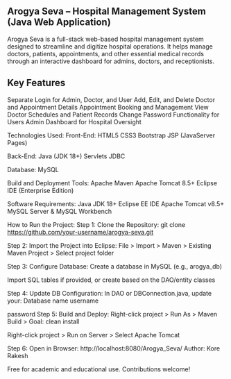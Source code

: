 ## Arogya Seva – Hospital Management System (Java Web Application)
Arogya Seva is a full-stack web-based hospital management system designed to streamline and digitize hospital operations. It helps manage doctors, patients, appointments, and other essential medical records through an interactive dashboard for admins, doctors, and receptionists.
## Key Features
Separate Login for Admin, Doctor, and User
Add, Edit, and Delete Doctor and Appointment Details
Appointment Booking and Management
View Doctor Schedules and Patient Records
Change Password Functionality for Users
Admin Dashboard for Hospital Oversight

Technologies Used:
Front-End:
HTML5
CSS3
Bootstrap
JSP (JavaServer Pages)

Back-End:
Java (JDK 18+)
Servlets
JDBC

Database:
MySQL

Build and Deployment Tools:
Apache Maven
Apache Tomcat 8.5+
Eclipse IDE (Enterprise Edition)

Software Requirements:
Java JDK 18+
Eclipse EE IDE
Apache Tomcat v8.5+
MySQL Server & MySQL Workbench


How to Run the Project:
Step 1: Clone the Repository:
git clone https://github.com/your-username/arogya-seva.git

Step 2: Import the Project into Eclipse:
File > Import > Maven > Existing Maven Project > Select project folder

Step 3: Configure Database:
Create a database in MySQL (e.g., arogya_db)

Import SQL tables if provided, or create based on the DAO/entity classes

Step 4: Update DB Configuration:
In DAO or DBConnection.java, update your:
Database name
username

password
Step 5: Build and Deploy:
Right-click project > Run As > Maven Build > Goal: clean install

Right-click project > Run on Server > Select Apache Tomcat

Step 6: Open in Browser:
http://localhost:8080/Arogya_Seva/
Author:
Kore Rakesh

Free for academic and educational use. Contributions welcome!
